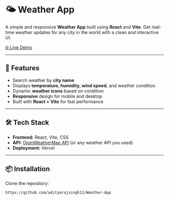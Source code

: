 # 🌤 Weather App

A simple and responsive **Weather App** built using **React** and **Vite**. Get real-time weather updates for any city in the world with a clean and interactive UI.

[🌐 Live Demo](https://weather-app-ten-flame-18.vercel.app/)

---

## 🚀 Features

- Search weather by **city name**
- Displays **temperature, humidity, wind speed**, and weather condition
- Dynamic **weather icons** based on condition
- **Responsive** design for mobile and desktop
- Built with **React + Vite** for fast performance

---

## 🛠 Tech Stack

- **Frontend:** React, Vite, CSS
- **API:** [OpenWeatherMap API](https://openweathermap.org/api) (or any weather API you used)
- **Deployment:** Vercel

---

## 📦 Installation

Clone the repository:

```bash
https://github.com/adityarajsingh11/Weather-App
